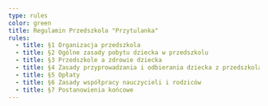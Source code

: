 ```yaml
---
type: rules
color: green
title: Regulamin Przedszkola "Przytulanka"
rules:
  - title: §1 Organizacja przedszkola
  - title: §2 Ogólne zasady pobytu dziecka w przedszkolu
  - title: §3 Przedszkole a zdrowie dziecka
  - title: §4 Zasady przyprowadzania i odbierania dziecka z przedszkola
  - title: §5 Opłaty
  - title: §6 Zasady współpracy nauczycieli i rodziców
  - title: §7 Postanowienia końcowe
---
```

